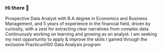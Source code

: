 ### Hi there 👋

Prospective Data Analyst with B.A degree in Economics and Business Management, and 5 years of experience in the financial field, driven by curiosity, with a zest for extracting clear narratives from complex data. Continuously working on learning and growing as an analyst.
I am seeking my next opportunity to apply & improve the skills I gained through the exclusive Practicum100 Data Analysis program
